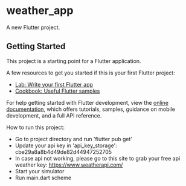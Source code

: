 # weather_app

A new Flutter project.

## Getting Started

This project is a starting point for a Flutter application.

A few resources to get you started if this is your first Flutter project:

- [Lab: Write your first Flutter app](https://docs.flutter.dev/get-started/codelab)
- [Cookbook: Useful Flutter samples](https://docs.flutter.dev/cookbook)

For help getting started with Flutter development, view the
[online documentation](https://docs.flutter.dev/), which offers tutorials,
samples, guidance on mobile development, and a full API reference.

How to run this project: 
- Go to project directory and run 'flutter pub get'
- Update your api key in 'api_key_storage': cbe29a8a8b4d49de82d44947252705
- In case api not working, please go to this site to grab your free api weather key: https://www.weatherapi.com/
- Start your simulator
- Run main.dart scheme

